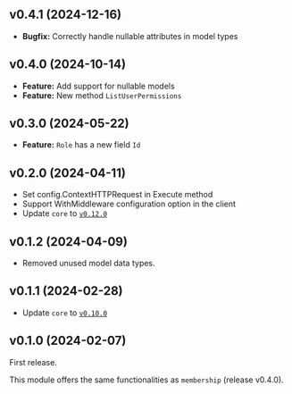 ## v0.4.1 (2024-12-16)

- **Bugfix:** Correctly handle nullable attributes in model types

## v0.4.0 (2024-10-14)

- **Feature:** Add support for nullable models
- **Feature:** New method `ListUserPermissions`

## v0.3.0 (2024-05-22)

- **Feature:** `Role` has a new field `Id`

## v0.2.0 (2024-04-11)

- Set config.ContextHTTPRequest in Execute method
- Support WithMiddleware configuration option in the client
- Update `core` to [`v0.12.0`](../../core/CHANGELOG.md#v0120-2024-04-11)

## v0.1.2 (2024-04-09)

- Removed unused model data types.

## v0.1.1 (2024-02-28)

- Update `core` to [`v0.10.0`](../../core/CHANGELOG.md#v0100-2024-02-27)

## v0.1.0 (2024-02-07)

First release.

This module offers the same functionalities as `membership` (release v0.4.0).
